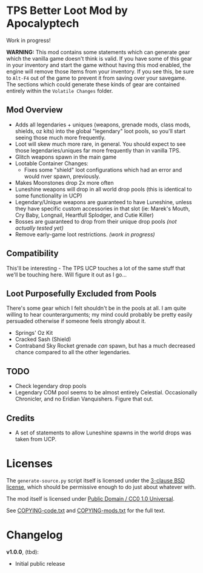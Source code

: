 TPS Better Loot Mod by Apocalyptech
===================================

Work in progress!

**WARNING:** This mod contains some statements which can generate gear
which the vanilla game doesn't think is valid.  If you have some of
this gear in your inventory and start the game without having this
mod enabled, the engine will remove those items from your inventory.
If you see this, be sure to `Alt-F4` out of the game to prevent it
from saving over your savegame.  The sections which could generate
these kinds of gear are contained entirely within the `Volatile Changes`
folder.

Mod Overview
------------

* Adds all legendaries + uniques (weapons, grenade mods, class mods,
  shields, oz kits) into the global "legendary" loot pools, so
  you'll start seeing those much more frequently.
* Loot will skew much more rare, in general.  You should expect to see
  those legendaries/uniques far more frequently than in vanilla TPS.
* Glitch weapons spawn in the main game
* Lootable Container Changes:
  * Fixes some "shield" loot configurations which had an error and would
    nver spawn, previously.
* Makes Moonstones drop 2x more often
* Luneshine weapons will drop in all world drop pools (this is identical
  to some functionality in UCP)
* Legendary/Unique weapons are guaranteed to have Luneshine, unless
  they have specific custom accessories in that slot (ie: Marek's Mouth,
  Cry Baby, Longnail, Heartfull Splodger, and Cutie Killer)
* Bosses are guaranteed to drop from their unique drop pools *(not
  actually tested yet)*
* Remove early-game loot restrictions.  *(work in progress)*

Compatibility
-------------

This'll be interesting - The TPS UCP touches a lot of the same stuff
that we'll be touching here.  Will figure it out as I go...

Loot Purposefully Excluded from Pools
-------------------------------------

There's some gear which I felt shouldn't be in the pools at all.  I am
quite willing to hear counterarguments; my mind could probably be pretty
easily persuaded otherwise if someone feels strongly about it.

* Springs' Oz Kit
* Cracked Sash (Shield)
* Contraband Sky Rocket grenade *can* spawn, but has a much decreased
  chance compared to all the other legendaries.

TODO
----

* Check legendary drop pools
* Legendary COM pool seems to be almost entirely Celestial.  Occasionally
  Chronicler, and no Eridian Vanquishers.  Figure that out.

Credits
-------

* A set of statements to allow Luneshine spawns in the world drops was
  taken from UCP.

Licenses
========

The `generate-source.py` script itself is licensed under the
[3-clause BSD license](https://opensource.org/licenses/BSD-3-Clause),
which should be permissive enough to do just about whatever with.

The mod itself is licensed under
[Public Domain / CC0 1.0 Universal](https://creativecommons.org/publicdomain/zero/1.0/).

See [COPYING-code.txt](../COPYING-code.txt) and [COPYING-mods.txt](../COPYING-mods.txt)
for the full text.

Changelog
=========

**v1.0.0**, (tbd):
 * Initial public release
